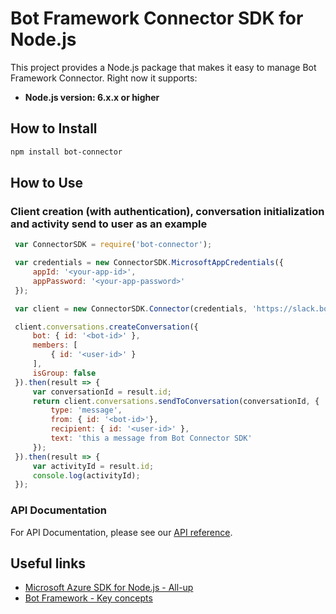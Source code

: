 # Bot Framework Connector SDK for Node.js

This project provides a Node.js package that makes it easy to manage Bot Framework Connector. Right now it supports:
- **Node.js version: 6.x.x or higher**

## How to Install

```bash
npm install bot-connector
```

## How to Use

### Client creation (with authentication), conversation initialization and activity send to user as an example

 ```javascript
  var ConnectorSDK = require('bot-connector');

  var credentials = new ConnectorSDK.MicrosoftAppCredentials({
      appId: '<your-app-id>',
      appPassword: '<your-app-password>'
  });

  var client = new ConnectorSDK.Connector(credentials, 'https://slack.botframework.com')

  client.conversations.createConversation({
      bot: { id: '<bot-id>' },
      members: [
          { id: '<user-id>' }
      ],
      isGroup: false
  }).then(result => {
      var conversationId = result.id;
      return client.conversations.sendToConversation(conversationId, {
          type: 'message',
          from: { id: '<bot-id>'},
          recipient: { id: '<user-id>' },
          text: 'this a message from Bot Connector SDK'
      });
  }).then(result => {
      var activityId = result.id;
      console.log(activityId);
  });
 ```

### API Documentation
 
 For API Documentation, please see our [API reference](https://docs.microsoft.com/en-us/Bot-Framework/rest-api/bot-framework-rest-connector-api-reference).
 
## Useful links

- [Microsoft Azure SDK for Node.js - All-up](https://github.com/WindowsAzure/azure-sdk-for-node)
- [Bot Framework - Key concepts](https://docs.microsoft.com/en-us/Bot-Framework/rest-api/bot-framework-rest-connector-concepts)